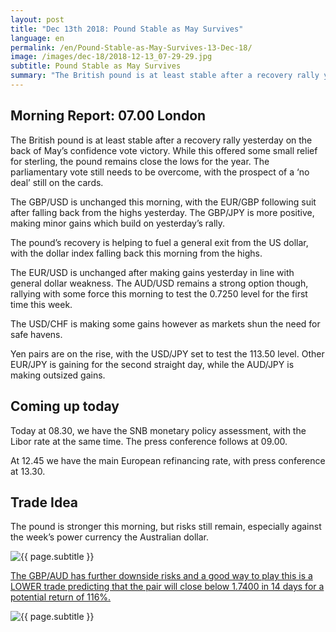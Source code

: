 ```yaml
---
layout: post
title: "Dec 13th 2018: Pound Stable as May Survives"
language: en
permalink: /en/Pound-Stable-as-May-Survives-13-Dec-18/
image: /images/dec-18/2018-12-13_07-29-29.jpg
subtitle: Pound Stable as May Survives
summary: "The British pound is at least stable after a recovery rally yesterday on the back of May’s confidence vote victory. While this offered some small relief for sterling, the pound remains close the lows for the year. The parliamentary vote still needs to be overcome, with the prospect of a ‘no deal’ still on the cards"
---
```

## Morning Report: 07.00 London

The British pound is at least stable after a recovery rally yesterday on the back of May’s confidence vote victory. While this offered some small relief for sterling, the pound remains close the lows for the year. The parliamentary vote still needs to be overcome, with the prospect of a ‘no deal’ still on the cards. 

The GBP/USD is unchanged this morning, with the EUR/GBP following suit after falling back from the highs yesterday. The GBP/JPY is more positive, making minor gains which build on yesterday’s rally. 

The pound’s recovery is helping to fuel a general exit from the US dollar, with the dollar index falling back this morning from the highs.

The EUR/USD is unchanged after making gains yesterday in line with general dollar weakness. The AUD/USD remains a strong option though, rallying with some force this morning to test the 0.7250 level for the first time this week. 

The USD/CHF is making some gains however as markets shun the need for safe havens. 

Yen pairs are on the rise, with the USD/JPY set to test the 113.50 level. Other EUR/JPY is gaining for the second straight day, while the AUD/JPY is making outsized gains. 

## Coming up today

Today at 08.30, we have the SNB monetary policy assessment, with the Libor rate at the same time. The press conference follows at 09.00. 

At 12.45 we have the main European refinancing rate, with press conference at 13.30. 

## Trade Idea

The pound is stronger this morning, but risks still remain, especially against the week’s power currency the Australian dollar.

<img class="post-image" src="{{ site.url }}/images/dec-18/2018-12-13_07-29-29.jpg" alt="{{ page.subtitle }}" title="{{ page.subtitle }}">

<a href="%LINK%%?currency=GBP&market=forex&underlying=frxGBPAUD&formname=higherlower&duration_amount=14&duration_units=d&amount=10&amount_type=stake&expiry_type=duration&barrier=1.7400" target="_blank" rel="noopener">The GBP/AUD has further downside risks and a good way to play this is a LOWER trade predicting that the pair will close below 1.7400 in 14 days for a potential return of 116%.</a>

<img class="post-image" src="{{ site.url }}/images/dec-18/2018-12-13_07-31-43.jpg" alt="{{ page.subtitle }}" title="{{ page.subtitle }}">